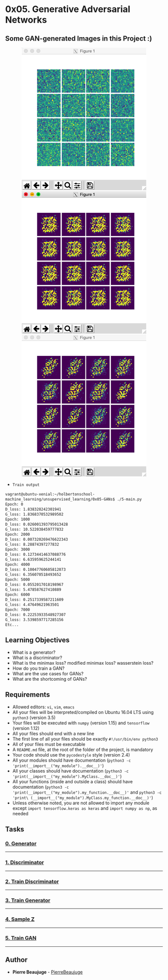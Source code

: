 # 0x05. Generative Adversarial Networks

## Some GAN-generated Images in this Project :)

<p align='center'>
  <img src='./0x05-images/img_1.png'>
  <img src='./0x05-images/img_2.png'>
  <img src='./0x05-images/img_3.png'>
</p>

* `Train output`
```
vagrant@ubuntu-xenial:~/holbertonschool-machine_learning/unsupervised_learning/0x05-GANs$ ./5-main.py
Epoch: 0
D_loss: 1.838328242301941
G_loss: 1.8368370532989502
Epoch: 1000
D_loss: 0.026001393795013428
G_loss: 10.522038459777832
Epoch: 2000
D_loss: 0.007320269476622343
G_loss: 8.28874397277832
Epoch: 3000
D_loss: 0.12734414637088776
G_loss: 6.635959625244141
Epoch: 4000
D_loss: 0.10047760605812073
G_loss: 6.356070518493652
Epoch: 5000
D_loss: 0.0552017018198967
G_loss: 5.478587627410889
Epoch: 6000
D_loss: 0.2517339587211609
G_loss: 4.47649621963501
Epoch: 7000
D_loss: 0.22253933548927307
G_loss: 3.5398597717285156
Etc...
```

## Learning Objectives

- What is a generator?
- What is a discriminator?
- What is the minimax loss? modified minimax loss? wasserstein loss?
- How do you train a GAN?
- What are the use cases for GANs?
- What are the shortcoming of GANs?

## Requirements

- Allowed editors: `vi`, `vim`, `emacs`
- All your files will be interpreted/compiled on Ubuntu 16.04 LTS using `python3` (version 3.5)
- Your files will be executed with `numpy` (version 1.15) and `tensorflow` (version 1.12)
- All your files should end with a new line
- The first line of all your files should be exactly `#!/usr/bin/env python3`
- All of your files must be executable
- A `README.md` file, at the root of the folder of the project, is mandatory
- Your code should use the `pycodestyle` style (version 2.4)
- All your modules should have documentation (`python3 -c 'print(__import__("my_module").__doc__)'`)
- All your classes should have documentation (`python3 -c 'print(__import__("my_module").MyClass.__doc__)'`)
- All your functions (inside and outside a class) should have documentation (`python3 -c 'print(__import__("my_module").my_function.__doc__)'` and `python3 -c 'print\
(__import__("my_module").MyClass.my_function.__doc__)'`)
- Unless otherwise noted, you are not allowed to import any module except `import tensorflow.keras as keras` and `import numpy as np`, as needed

## Tasks

### [0. Generator](./0-generator.py)

---

### [1. Discriminator](./1-discriminator.py)

---

### [2. Train Discriminator](./2-train_discriminator.py)

---

### [3. Train Generator](./3-train_generator.py)

---

### [4. Sample Z](./4-sample_Z.py)

---

### [5. Train GAN](./5-train_GAN.py)

---

## Author

- **Pierre Beaujuge** - [PierreBeaujuge](https://github.com/PierreBeaujuge)